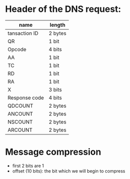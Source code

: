 # Header of the DNS request:
| name          | length  |
| ------------- | ------- |
| tansaction ID | 2 bytes |
| QR            | 1 bit   |
| Opcode        | 4 bits  |
| AA            | 1 bit   |
| TC            | 1 bit   |
| RD            | 1 bit   |
| RA            | 1 bit   |
| X             | 3 bits  |
| Response code | 4 bits  |
| QDCOUNT       | 2 bytes |
| ANCOUNT       | 2 bytes |
| NSCOUNT       | 2 bytes |
| ARCOUNT       | 2 bytes |

# Message compression
- first 2 bits are 1
- offset (10 bits): the bit which we will begin to compress

#
